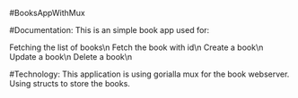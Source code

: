 #BooksAppWithMux

#Documentation:
This is an simple book app used for:

Fetching  the list of books\n
Fetch the book with id\n
Create a book\n
Update a book\n
Delete a book\n

#Technology:
This application is using gorialla mux for the book webserver.
Using structs to store the books.